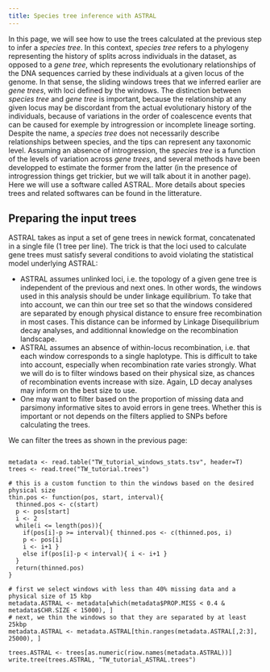 ```yaml
---
title: Species tree inference with ASTRAL
---
```


In this page, we will see how to use the trees calculated at the previous step to infer a _species tree_. In this context, _species tree_ refers to a phylogeny representing the history of splits across individuals in the dataset, as opposed to a _gene tree_, which represents the evolutionary relationships of the DNA sequences carried by these individuals at a given locus of the genome. In that sense, the sliding windows trees that we inferred earlier are _gene trees_, with loci defined by the windows. The distinction between _species tree_ and _gene tree_ is important, because the relationship at any given locus may be discordant from the actual evolutionary history of the individuals, because of variations in the order of coalescence events that can be caused for exemple by introgression or incomplete lineage sorting. Despite the name, a _species tree_ does not necessarily describe relationships between species, and the tips can represent any taxonomic level. Assuming an absence of introgression, the _species tree_ is a function of the levels of variation across _gene trees_, and several methods have been developped to estimate the former from the latter (in the presence of introgression things get trickier, but we will talk about it in another page). Here we will use a software called ASTRAL. More details about species trees and related softwares can be found in the litterature.

## Preparing the input trees

ASTRAL takes as input a set of gene trees in newick format, concatenated in a single file (1 tree per line). The trick is that the loci used to calculate gene trees must satisfy several conditions to avoid violating the statistical model underlying ASTRAL:
* ASTRAL assumes unlinked loci, i.e. the topology of a given gene tree is independent of the previous and next ones. In other words, the windows used in this analysis should be under linkage equilibrium. To take that into account, we can thin our tree set so that the windows considered are separated by enough physical distance to ensure free recombination in most cases. This distance can be informed by Linkage Disequilibrium decay analyses, and additionnal knowledge on the recombination landscape.
* ASTRAL assumes an absence of within-locus recombination, i.e. that each window corresponds to a single haplotype. This is difficult to take into account, especially when recombination rate varies strongly. What we will do is to filter windows based on their physical size, as chances of recombination events increase with size. Again, LD decay analyses may inform on the best size to use.
* One may want to filter based on the proportion of missing data and parsimony informative sites to avoid errors in gene trees. Whether this is important or not depends on the filters applied to SNPs before calculating the trees.

We can filter the trees as shown in the previous page:

```R:

metadata <- read.table("TW_tutorial_windows_stats.tsv", header=T)
trees <- read.tree("TW_tutorial.trees")

# this is a custom function to thin the windows based on the desired physical size
thin.pos <- function(pos, start, interval){
  thinned.pos <- c(start)
  p <- pos[start]
  i <- 2
  while(i <= length(pos)){
    if(pos[i]-p >= interval){ thinned.pos <- c(thinned.pos, i)
    p <- pos[i]
    i <- i+1 }
    else if(pos[i]-p < interval){ i <- i+1 }
  }
  return(thinned.pos)
}

# first we select windows with less than 40% missing data and a physical size of 15 kbp
metadata.ASTRAL <- metadata[which(metadata$PROP.MISS < 0.4 & metadata$CHR.SIZE < 15000), ]
# next, we thin the windows so that they are separated by at least 25kbp
metadata.ASTRAL <- metadata.ASTRAL[thin.ranges(metadata.ASTRAL[,2:3], 25000), ]

trees.ASTRAL <- trees[as.numeric(riow.names(metadata.ASTRAL))]
write.tree(trees.ASTRAL, "TW_tutorial_ASTRAL.trees")
```

